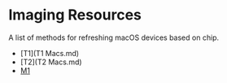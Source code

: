 # Imaging Resources
A list of methods for refreshing macOS devices based on chip.

- [T1](T1 Macs.md)
- [T2](T2 Macs.md)
- [M1](M1_Macs.md) 
